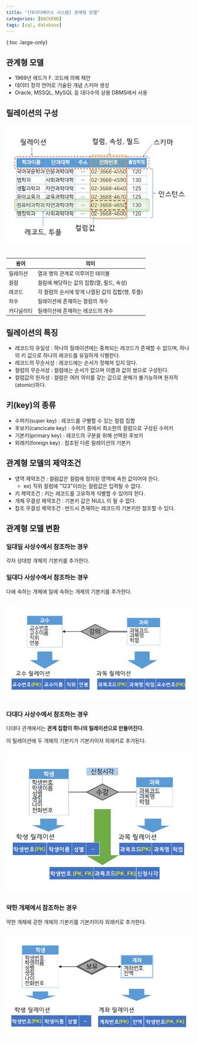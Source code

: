 ```yaml
---
title: "[데이터베이스 시스템] 관계형 모델"
categories: [BACKEND]
tags: [sql, database]
---
```


{:toc .large-only}

## 관계형 모델

- 1969년 에드가 F. 코드에 의해 제안
- 데이터 정의 언어로 기술된 개념 스키마 생성
- Oracle, MSSQL, MySQL 등 대다수의 상용 DBMS에서 사용

## 릴레이션의 구성

<img src="/assets/img/blog/2024-06-08-relational-model_01.png" style="margin-bottom:15px;">

| 용어       | 의미                                             |
| ---------- | ------------------------------------------------ |
| 릴레이션   | 열과 행의 관계로 이루어진 테이블                 |
| 컬럼       | 컬럼에 해당하는 값의 집합(열, 필드, 속성)        |
| 레코드     | 각 컬럼의 순서에 맞게 나열된 값의 집합(행, 투플) |
| 차수       | 릴레이션에 존재하는 컬럼의 개수                  |
| 카디널리티 | 릴레이션에 존재하는 레코드의 개수                |

## 릴레이션의 특징

- 레코드의 유일성 : 하나의 릴레이션에는 중복되는 레코드가 존재할 수 없으며, 하나의 키 값으로 하나의 레코드를 유일하게 식별한다.
- 레코드의 무순서성 : 레코드에는 순서가 정해져 있지 않다.
- 컬럼의 무순서성 : 컬럼에는 순서가 없으며 이름과 값의 쌍으로 구성된다.
- 컬럼값의 원자성 : 컬럼은 여러 의미를 갖는 값으로 분해가 불가능하며 원자적(atomic)하다.

## 키(key)의 종류

- 수퍼키(super key) : 레코드를 구별할 수 있는 컬럼 집합
- 후보키(cancicate key) : 수퍼키 중에서 최소한의 컬럼으로 구성된 수퍼키
- 기본키(primary key) : 레코드의 구분을 위해 선택된 후보키
- 외래키(foreign key) : 참조된 다른 릴레이션의 기본키

## 관계형 모델의 제약조건

- 영역 제약조건 : 컬럼값은 컬럼에 정의된 영역에 속한 값이어야 한다.
  - ex) 직위 컬럼에 "123"이라는 컬럼값은 입력될 수 없다.
- 키 제약조건 : 키는 레코드를 고유하게 식별할 수 있어야 한다.
- 개체 무결성 제약조건 : 기본키 값은 NULL 이 될 수 없다.
- 참조 무결성 제약조건 : 반드시 존재하는 레코드의 기본키만 참조할 수 있다.

## 관계형 모델 변환

### 일대일 사상수에서 참조하는 경우

각자 상대방 개체의 기본키를 추가한다.

### 일대다 사상수에서 참조하는 경우

다에 속하는 개체에 일에 속하는 개체의 기본키를 추가한다.

<img src="/assets/img/blog/2024-06-08-relational-model_03.png" style="margin-top:15px;">

### 다대다 사상수에서 참조하는 경우

다대다 관계에서는 **관계 집합이 하나의 릴레이션으로 만들어진다.**

이 릴레이션에 두 개체의 기본키가 기본키이자 외래키로 추가된다.

<img src="/assets/img/blog/2024-06-08-relational-model_02.png" style="margin-top:15px;">

### 약한 개체에서 참조하는 경우

약한 개체에 강한 개체의 기본키를 기본키이자 외래키로 추가한다.

<img src="/assets/img/blog/2024-06-08-relational-model_04.png" style="margin-top:15px;">
